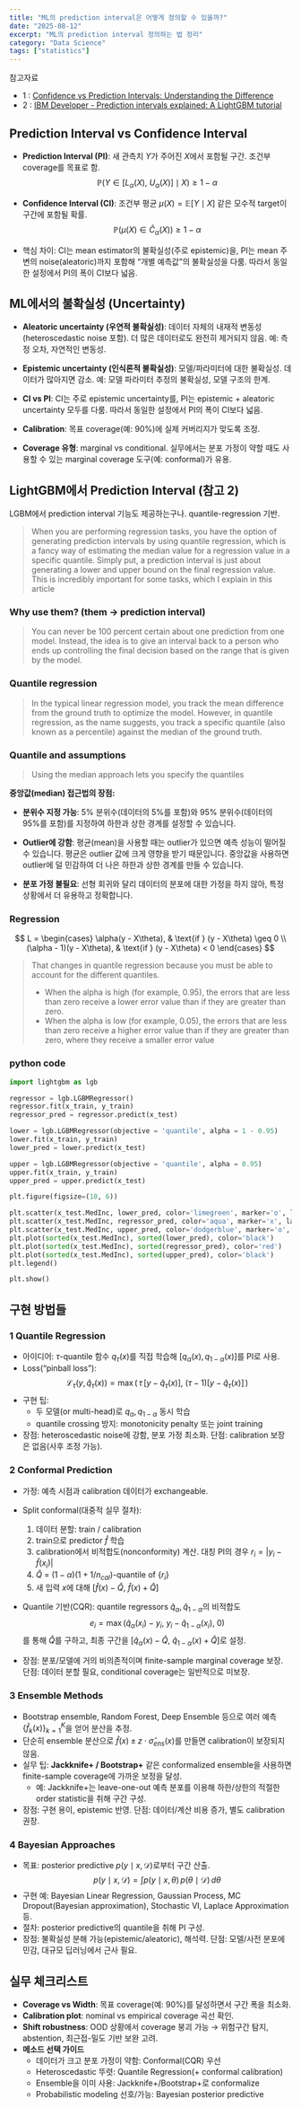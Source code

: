 ```yaml
---
title: "ML의 prediction interval은 어떻게 정의할 수 있을까?"
date: "2025-08-12"
excerpt: "ML의 prediction interval 정의하는 법 정리"
category: "Data Science"
tags: ["statistics"]
---
```


참고자료
- 1 : [Confidence vs Prediction Intervals: Understanding the Difference](https://www.datacamp.com/blog/confidence-intervals-vs-prediction-intervals)
- 2 : [IBM Developer - Prediction intervals explained: A LightGBM tutorial](https://developer.ibm.com/articles/prediction-intervals-explained-a-lightgbm-tutorial/)





## Prediction Interval vs Confidence Interval

- **Prediction Interval (PI)**: 새 관측치 $Y$가 주어진 $X$에서 포함될 구간. 조건부 coverage를 목표로 함.
$$
\mathbb{P}\big( Y \in [L_\alpha(X),\ U_\alpha(X)]\mid X\big) \ge 1-\alpha
$$

- **Confidence Interval (CI)**: 조건부 평균 $\mu(X)=\mathbb{E}[Y\mid X]$ 같은 모수적 target이 구간에 포함될 확률.
$$
\mathbb{P}\big( \mu(X)\in \hat C_\alpha(X) \big) \ge 1-\alpha
$$

- 핵심 차이: CI는 mean estimator의 불확실성(주로 epistemic)을, PI는 mean 주변의 noise(aleatoric)까지 포함해 “개별 예측값”의 불확실성을 다룸. 따라서 동일한 설정에서 PI의 폭이 CI보다 넓음.


## ML에서의 불확실성 (Uncertainty)

- **Aleatoric uncertainty (우연적 불확실성)**: 데이터 자체의 내재적 변동성(heteroscedastic noise 포함). 더 많은 데이터로도 완전히 제거되지 않음. 예: 측정 오차, 자연적인 변동성.

- **Epistemic uncertainty (인식론적 불확실성)**: 모델/파라미터에 대한 불확실성. 데이터가 많아지면 감소. 예: 모델 파라미터 추정의 불확실성, 모델 구조의 한계.

- **CI vs PI**: CI는 주로 epistemic uncertainty를, PI는 epistemic + aleatoric uncertainty 모두를 다룸. 따라서 동일한 설정에서 PI의 폭이 CI보다 넓음.

- **Calibration**: 목표 coverage(예: 90%)에 실제 커버리지가 맞도록 조정.

- **Coverage 유형**: marginal vs conditional. 실무에서는 분포 가정이 약할 때도 사용할 수 있는 marginal coverage 도구(예: conformal)가 유용.


## LightGBM에서 Prediction Interval (참고 2)

LGBM에서 prediction interval 기능도 제공하는구나. quantile-regression 기반.

> When you are performing regression tasks, you have the option of generating prediction intervals by using quantile regression, which is a fancy way of estimating the median value for a regression value in a specific quantile.
> Simply put, a prediction interval is just about generating a lower and upper bound on the final regression value. 
> This is incredibly important for some tasks, which I explain in this article

### Why use them? (them -> prediction interval)
> You can never be 100 percent certain about one prediction from one model. 
> Instead, the idea is to give an interval back to a person who ends up controlling the final decision based on the range that is given by the model.

### Quantile regression
> In the typical linear regression model, you track the mean difference from the ground truth to optimize the model. 
> However, in quantile regression, as the name suggests, you track a specific quantile (also known as a percentile) against the median of the ground truth.

### Quantile and assumptions

> Using the median approach lets you specify the quantiles

**중앙값(median) 접근법의 장점:**

- **분위수 지정 가능**: 5% 분위수(데이터의 5%를 포함)와 95% 분위수(데이터의 95%를 포함)를 지정하여 하한과 상한 경계를 설정할 수 있습니다.

- **Outlier에 강함**: 평균(mean)을 사용할 때는 outlier가 있으면 예측 성능이 떨어질 수 있습니다. 평균은 outlier 값에 크게 영향을 받기 때문입니다. 중앙값을 사용하면 outlier에 덜 민감하여 더 나은 하한과 상한 경계를 만들 수 있습니다.

- **분포 가정 불필요**: 선형 회귀와 달리 데이터의 분포에 대한 가정을 하지 않아, 특정 상황에서 더 유용하고 정확합니다.

### Regression

$$
L = \begin{cases} 
\alpha(y - X\theta), & \text{if } (y - X\theta) \geq 0 \\ 
(\alpha - 1)(y - X\theta), & \text{if } (y - X\theta) < 0 
\end{cases}
$$

> That changes in quantile regression because you must be able to account for the different quantiles.
> - When the alpha is high (for example, 0.95), the errors that are less than zero receive a lower error value than if they are greater than zero.
> - When the alpha is low (for example, 0.05), the errors that are less than zero receive a higher error value than if they are greater than zero, where they receive a smaller error value

### python code

```python
import lightgbm as lgb

regressor = lgb.LGBMRegressor()
regressor.fit(x_train, y_train)
regressor_pred = regressor.predict(x_test)

lower = lgb.LGBMRegressor(objective = 'quantile', alpha = 1 - 0.95)
lower.fit(x_train, y_train)
lower_pred = lower.predict(x_test)

upper = lgb.LGBMRegressor(objective = 'quantile', alpha = 0.95)
upper.fit(x_train, y_train)
upper_pred = upper.predict(x_test)

plt.figure(figsize=(10, 6))

plt.scatter(x_test.MedInc, lower_pred, color='limegreen', marker='o', label='lower', lw=0.5, alpha=0.5)
plt.scatter(x_test.MedInc, regressor_pred, color='aqua', marker='x', label='pred', alpha=0.7)
plt.scatter(x_test.MedInc, upper_pred, color='dodgerblue', marker='o', label='upper', lw=0.5, alpha=0.5)
plt.plot(sorted(x_test.MedInc), sorted(lower_pred), color='black')
plt.plot(sorted(x_test.MedInc), sorted(regressor_pred), color='red')
plt.plot(sorted(x_test.MedInc), sorted(upper_pred), color='black')
plt.legend()

plt.show()
```





## 구현 방법들

### 1 Quantile Regression

- 아이디어: $\tau$-quantile 함수 $q_\tau(x)$를 직접 학습해 $[q_\alpha(x), q_{1-\alpha}(x)]$를 PI로 사용.
- Loss(“pinball loss”):
$$
\mathcal{L}_\tau\big(y, \hat q_\tau(x)\big)
= \max\big(\, \tau\,[y-\hat q_\tau(x)],\ (\tau-1)[y-\hat q_\tau(x)]\,\big)
$$
- 구현 팁:
  - 두 모델(or multi-head)로 $q_\alpha, q_{1-\alpha}$ 동시 학습
  - quantile crossing 방지: monotonicity penalty 또는 joint training
- 장점: heteroscedastic noise에 강함, 분포 가정 최소화. 단점: calibration 보장은 없음(사후 조정 가능).

### 2 Conformal Prediction

- 가정: 예측 시점과 calibration 데이터가 exchangeable.
- Split conformal(대중적 실무 절차):
  1. 데이터 분할: train / calibration
  2. train으로 predictor $\hat f$ 학습
  3. calibration에서 비적합도(nonconformity) 계산. 대칭 PI의 경우 $r_i = |y_i - \hat f(x_i)|$
  4. $\hat Q$ = $(1-\alpha)(1+1/n_{cal})$-quantile of $\{r_i\}$
  5. 새 입력 $x$에 대해 $[\hat f(x)-\hat Q,\ \hat f(x)+\hat Q]$

- Quantile 기반(CQR): quantile regressors $\hat q_\alpha, \hat q_{1-\alpha}$의 비적합도
$$
e_i = \max\big(\hat q_\alpha(x_i)-y_i,\ y_i-\hat q_{1-\alpha}(x_i),\ 0\big)
$$
  를 통해 $\hat Q$를 구하고, 최종 구간을 $[\hat q_\alpha(x)-\hat Q,\ \hat q_{1-\alpha}(x)+\hat Q]$로 설정.

- 장점: 분포/모델에 거의 비의존적이며 finite-sample marginal coverage 보장. 단점: 데이터 분할 필요, conditional coverage는 일반적으로 미보장.

### 3 Ensemble Methods

- Bootstrap ensemble, Random Forest, Deep Ensemble 등으로 여러 예측 $\{\hat f_k(x)\}_{k=1}^K$을 얻어 분산을 추정.
- 단순히 ensemble 분산으로 $\hat f(x) \pm z\cdot \hat\sigma_{ens}(x)$를 만들면 calibration이 보장되지 않음.
- 실무 팁: **Jackknife+ / Bootstrap+** 같은 conformalized ensemble을 사용하면 finite-sample coverage에 가까운 보정을 달성.
  - 예: Jackknife+는 leave-one-out 예측 분포를 이용해 하한/상한의 적절한 order statistic을 취해 구간 구성.
- 장점: 구현 용이, epistemic 반영. 단점: 데이터/계산 비용 증가, 별도 calibration 권장.

### 4 Bayesian Approaches

- 목표: posterior predictive $p(y\mid x, \mathcal{D})$로부터 구간 산출.
$$
p(y\mid x, \mathcal{D}) 
= \int p(y\mid x, \theta)\, p(\theta\mid \mathcal{D})\, d\theta
$$
- 구현 예: Bayesian Linear Regression, Gaussian Process, MC Dropout(Bayesian approximation), Stochastic VI, Laplace Approximation 등.
- 절차: posterior predictive의 quantile을 취해 PI 구성.
- 장점: 불확실성 분해 가능(epistemic/aleatoric), 해석력. 단점: 모델/사전 분포에 민감, 대규모 딥러닝에서 근사 필요.


## 실무 체크리스트

- **Coverage vs Width**: 목표 coverage(예: 90%)를 달성하면서 구간 폭을 최소화.
- **Calibration plot**: nominal vs empirical coverage 곡선 확인.
- **Shift robustness**: OOD 상황에서 coverage 붕괴 가능 → 위험구간 탐지, abstention, 최근접-밀도 기반 보완 고려.
- **메소드 선택 가이드**
  - 데이터가 크고 분포 가정이 약함: Conformal(CQR) 우선
  - Heteroscedastic 뚜렷: Quantile Regression(+ conformal calibration)
  - Ensemble을 이미 사용: Jackknife+/Bootstrap+로 conformalize
  - Probabilistic modeling 선호/가능: Bayesian posterior predictive
